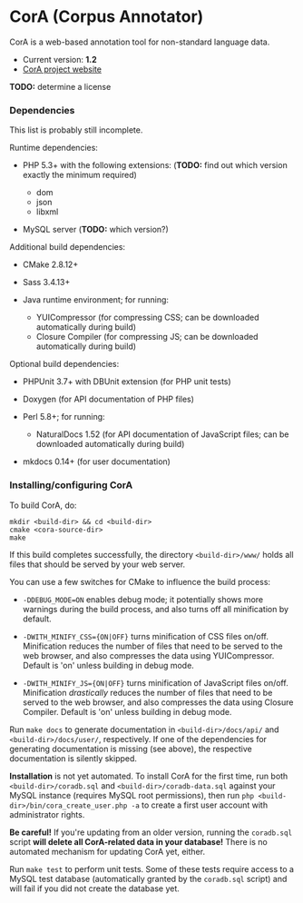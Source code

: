 # CorA (Corpus Annotator) #

CorA is a web-based annotation tool for non-standard language data.

* Current version: **1.2**
* [CorA project website](http://www.linguistics.rub.de/comphist/resources/cora/)

**TODO:** determine a license

### Dependencies ###

This list is probably still incomplete.

Runtime dependencies:

* PHP 5.3+ with the following extensions: (**TODO:** find out which version exactly the minimum required)
    * dom
    * json
    * libxml

* MySQL server (**TODO:** which version?)

Additional build dependencies:

* CMake 2.8.12+

* Sass 3.4.13+

* Java runtime environment; for running:
    * YUICompressor (for compressing CSS; can be downloaded automatically during build)
    * Closure Compiler (for compressing JS; can be downloaded automatically during build)

Optional build dependencies:

* PHPUnit 3.7+ with DBUnit extension (for PHP unit tests)

* Doxygen (for API documentation of PHP files)

* Perl 5.8+; for running:
    * NaturalDocs 1.52 (for API documentation of JavaScript files; can be downloaded automatically during build)

* mkdocs 0.14+ (for user documentation)

### Installing/configuring CorA ###

To build CorA, do:

    mkdir <build-dir> && cd <build-dir>
    cmake <cora-source-dir>
    make

If this build completes successfully, the directory `<build-dir>/www/` holds all
files that should be served by your web server.

You can use a few switches for CMake to influence the build process:

* `-DDEBUG_MODE=ON` enables debug mode; it potentially shows more warnings
  during the build process, and also turns off all minification by default.

* `-DWITH_MINIFY_CSS={ON|OFF}` turns minification of CSS files on/off.
  Minification reduces the number of files that need to be served to the web
  browser, and also compresses the data using YUICompressor.  Default is 'on'
  unless building in debug mode.

* `-DWITH_MINIFY_JS={ON|OFF}` turns minification of JavaScript files on/off.
  Minification *drastically* reduces the number of files that need to be served
  to the web browser, and also compresses the data using Closure Compiler.
  Default is 'on' unless building in debug mode.

Run `make docs` to generate documentation in `<build-dir>/docs/api/` and
`<build-dir>/docs/user/`, respectively.  If one of the dependencies for
generating documentation is missing (see above), the respective documentation is
silently skipped.

**Installation** is not yet automated.  To install CorA for the first time, run
both `<build-dir>/coradb.sql` and `<build-dir>/coradb-data.sql` against your
MySQL instance (requires MySQL root permissions), then run `php
<build-dir>/bin/cora_create_user.php -a` to create a first user account with
administrator rights.

**Be careful!** If you're updating from an older version, running the
`coradb.sql` script **will delete all CorA-related data in your database!**
There is no automated mechanism for updating CorA yet, either.

Run `make test` to perform unit tests.  Some of these tests require access to a
MySQL test database (automatically granted by the `coradb.sql` script) and will
fail if you did not create the database yet.
